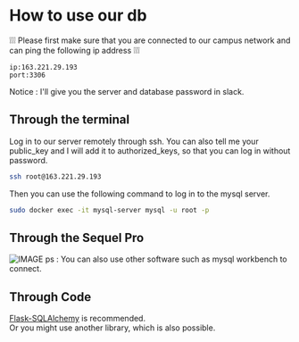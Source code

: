 # How to use our db
❕❕❕ Please first make sure that you are connected to our campus network and can ping the following ip address ❕❕❕
```
ip:163.221.29.193  
port:3306
```
Notice : I'll give you the server and database password in slack.
## Through the terminal
Log in to our server remotely through ssh. You can also tell me your public_key and I will add it to authorized_keys, so that you can log in without password.
```Bash
ssh root@163.221.29.193
```
Then you can use the following command to log in to the mysql server.
```Bash
sudo docker exec -it mysql-server mysql -u root -p
```
## Through the Sequel Pro
![IMAGE](https://github.com/MGMCN/Team-Gao-Yuan-Uriuriboo-KazukiSenda/blob/main/image/Sequelpro.png)
ps : You can also use other software such as mysql workbench to connect.

## Through Code
[Flask-SQLAlchemy](https://pythonbasics.org/flask-sqlalchemy/) is recommended.  
Or you might use another library, which is also possible.
